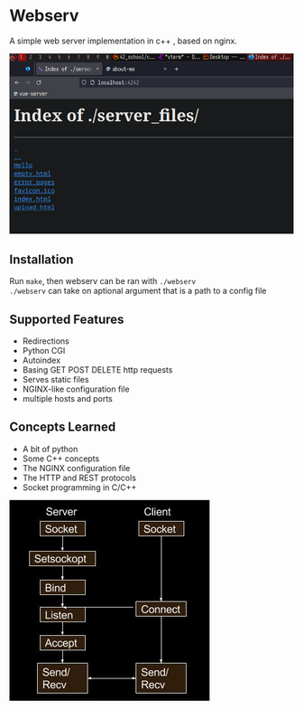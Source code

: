 # Webserv
A simple web server implementation in c++ , based on nginx.  

![Screenshot](https://github.com/davidszkl/42_school/blob/master/common_core/Webserv/screenshot.png?raw=true)

## Installation
Run `make`, then webserv can be ran with `./webserv`  
`./webserv` can take on aptional argument that is a path to a config file  

## Supported Features
- Redirections
- Python CGI
- Autoindex
- Basing GET POST DELETE http requests
- Serves static files
- NGINX-like configuration file
- multiple hosts and ports

## Concepts Learned
- A bit of python
- Some C++ concepts
- The NGINX configuration file
- The HTTP and REST protocols
- Socket programming in C/C++

![SocketProgramming](https://github.com/davidszkl/42_school/blob/master/common_core/Webserv/socket-programming.jpg?raw=true)

